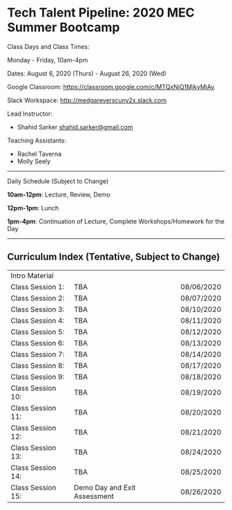 # Tech Talent Pipeline: 2020 MEC Summer Bootcamp

Class Days and Class Times:

Monday - Friday, 10am-4pm

Dates:
August 6, 2020 (Thurs) - August 26, 2020 (Wed)

Google Classroom: https://classroom.google.com/c/MTQxNjQ1MjkyMjAy

Slack Workspace: http://medgareverscuny2x.slack.com

Lead Instructor:

- Shahid Sarker shahid.sarker@gmail.com

Teaching Assistants:

- Rachel Taverna
- Molly Seely

---

Daily Schedule (Subject to Change)

**10am-12pm**: Lecture, Review, Demo

**12pm-1pm**: Lunch

**1pm-4pm**: Continuation of Lecture, Complete Workshops/Homework for the Day

---

## Curriculum Index (Tentative, Subject to Change)

|                   |                              |            |
| ----------------- | ---------------------------- | ---------- |
| Intro Material    |                              |            |
| Class Session 1:  | TBA                          | 08/06/2020 |
| Class Session 2:  | TBA                          | 08/07/2020 |
| Class Session 3:  | TBA                          | 08/10/2020 |
| Class Session 4:  | TBA                          | 08/11/2020 |
| Class Session 5:  | TBA                          | 08/12/2020 |
| Class Session 6:  | TBA                          | 08/13/2020 |
| Class Session 7:  | TBA                          | 08/14/2020 |
| Class Session 8:  | TBA                          | 08/17/2020 |
| Class Session 9:  | TBA                          | 08/18/2020 |
| Class Session 10: | TBA                          | 08/19/2020 |
| Class Session 11: | TBA                          | 08/20/2020 |
| Class Session 12: | TBA                          | 08/21/2020 |
| Class Session 13: | TBA                          | 08/24/2020 |
| Class Session 14: | TBA                          | 08/25/2020 |
| Class Session 15: | Demo Day and Exit Assessment | 08/26/2020 |
